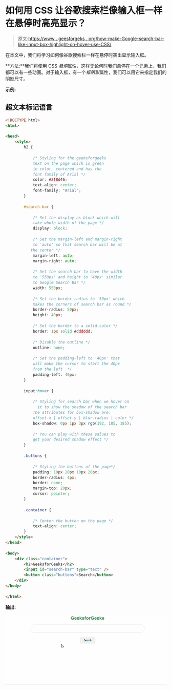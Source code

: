 # 如何用 CSS 让谷歌搜索栏像输入框一样在悬停时高亮显示？

> 原文:[https://www . geesforgeks . org/how-make-Google-search-bar-like-input-box-highlight-on-hover-use-CSS/](https://www.geeksforgeeks.org/how-to-make-google-search-bar-like-input-box-highlight-on-hover-using-css/)

在本文中，我们将学习如何像谷歌搜索栏一样在悬停时突出显示输入框。

**方法:**我们将使用 CSS *悬停*属性，这样无论何时我们悬停在一个元素上，我们都可以有一些动画。对于输入框，有一个*框阴影*属性，我们可以用它来指定我们的阴影尺寸。

**示例:**

## 超文本标记语言

```html
<!DOCTYPE html>
<html>

<head>
    <style>
        h2 {

            /* Styling for the geeksforgeeks
            text on the page which is green
            in color, centered and has the
            font family of Arial */
            color: #2f8d46;
            text-align: center;
            font-family: "Arial";
        }

        #search-bar {

            /* Set the display as block which will 
            take whole width of the page */
            display: block;

            /* Set the margin-left and margin-right
            to 'auto' so that search bar will be at
           the center */
            margin-left: auto;
            margin-right: auto;

            /* Set the search bar to have the width
            to '550px' and height to '40px' similar 
            to Google Search Bar */
            width: 550px;

            /* Set the border-radius to '50px' which 
            makes the corners of search bar as round */
            border-radius: 50px;
            height: 40px;

            /* Set the border to a solid color */
            border: 1px solid #dddddd;

            /* Disable the outline */
            outline: none;

            /* Set the padding-left to '40px' that 
            will make the cursor to start the 40px 
            from the left  */
            padding-left: 40px;
        }

        input:hover {

            /* Styling for search bar when we hover on
              it to show the shadow of the search bar
            The attributes for box-shadow are:
            offset-x | offset-y | blur-radius | color */
            box-shadow: 0px 1px 3px rgb(192, 185, 185);

            /* You can play with these values to
            get your desired shadow effect */
        }

        .buttons {

            /* Styling the buttons of the page*/
            padding: 10px 20px 10px 20px;
            border-radius: 4px;
            border: none;
            margin-top: 20px;
            cursor: pointer;
        }

        .container {

            /* Center the button on the page */
            text-align: center;
        }
    </style>
</head>

<body>
    <div class="container">
        <h2>GeeksforGeeks</h2>
        <input id="search-bar" type="text" />
        <button class="buttons">Search</button>
    </div>
</body>

</html>
```

**输出:**

![](img/8a91ae1a6dfd74294a4890b0921e8f21.png)